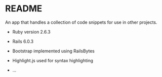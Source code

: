 # README

An app that handles a collection of code snippets for use in other projects.

* Ruby version 2.6.3

* Rails 6.0.3

* Bootstrap implemented using RailsBytes

* Highlight.js used for syntax highlighting


* ...
